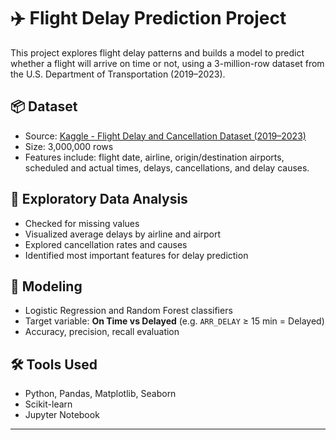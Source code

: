 # ✈️ Flight Delay Prediction Project

This project explores flight delay patterns and builds a model to predict whether a flight will arrive on time or not, using a 3-million-row dataset from the U.S. Department of Transportation (2019–2023).

## 📦 Dataset
- Source: [Kaggle - Flight Delay and Cancellation Dataset (2019–2023)](https://www.kaggle.com/datasets/patrickz/flight-delay-and-cancellation-20192023)
- Size: 3,000,000 rows
- Features include: flight date, airline, origin/destination airports, scheduled and actual times, delays, cancellations, and delay causes.

## 🧪 Exploratory Data Analysis
- Checked for missing values
- Visualized average delays by airline and airport
- Explored cancellation rates and causes
- Identified most important features for delay prediction

## 🤖 Modeling 
- Logistic Regression and Random Forest classifiers
- Target variable: **On Time vs Delayed** (e.g. `ARR_DELAY` ≥ 15 min = Delayed)
- Accuracy, precision, recall evaluation

## 🛠 Tools Used
- Python, Pandas, Matplotlib, Seaborn
- Scikit-learn
- Jupyter Notebook
---
